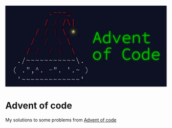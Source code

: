 
<p align="center">
  <img src="img.png">
</p>


# Advent of code
My solutions to some problems from [Advent of code](https://adventofcode.com)
